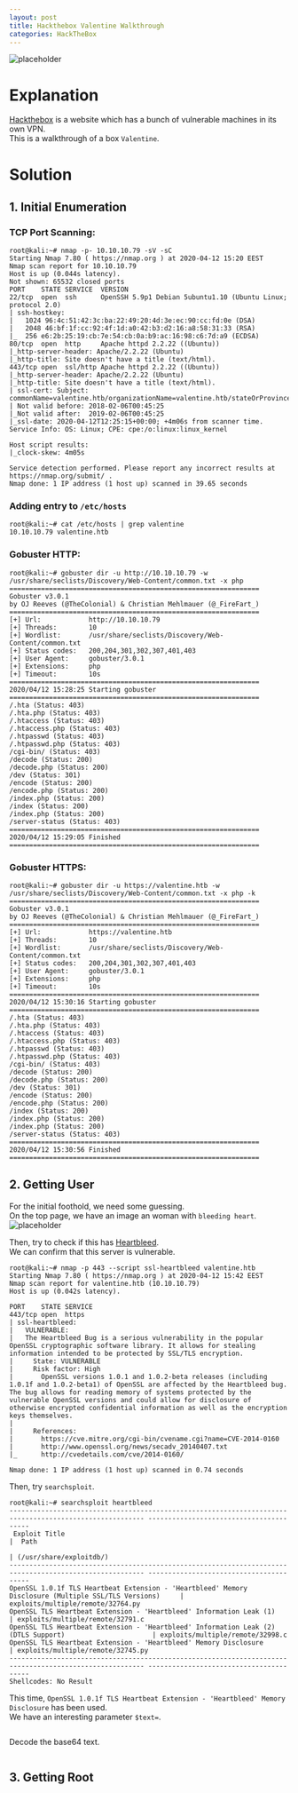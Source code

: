 ```yaml
---
layout: post
title: Hackthebox Valentine Walkthrough
categories: HackTheBox
---
```


![placeholder](https://media.githubusercontent.com/media/inar1/inar1.github.io/master/public/images/2020-04-15/valentine.png)

# Explanation
<a href="https://www.hackthebox.eu">Hackthebox</a> is a website which has a bunch of vulnerable machines in its own VPN.<br>
This is a walkthrough of a box `Valentine`.

# Solution
## 1. Initial Enumeration
### TCP Port Scanning:
```shell
root@kali:~# nmap -p- 10.10.10.79 -sV -sC
Starting Nmap 7.80 ( https://nmap.org ) at 2020-04-12 15:20 EEST
Nmap scan report for 10.10.10.79
Host is up (0.044s latency).
Not shown: 65532 closed ports
PORT    STATE SERVICE  VERSION
22/tcp  open  ssh      OpenSSH 5.9p1 Debian 5ubuntu1.10 (Ubuntu Linux; protocol 2.0)
| ssh-hostkey:
|   1024 96:4c:51:42:3c:ba:22:49:20:4d:3e:ec:90:cc:fd:0e (DSA)
|   2048 46:bf:1f:cc:92:4f:1d:a0:42:b3:d2:16:a8:58:31:33 (RSA)
|_  256 e6:2b:25:19:cb:7e:54:cb:0a:b9:ac:16:98:c6:7d:a9 (ECDSA)
80/tcp  open  http     Apache httpd 2.2.22 ((Ubuntu))
|_http-server-header: Apache/2.2.22 (Ubuntu)
|_http-title: Site doesn't have a title (text/html).
443/tcp open  ssl/http Apache httpd 2.2.22 ((Ubuntu))
|_http-server-header: Apache/2.2.22 (Ubuntu)
|_http-title: Site doesn't have a title (text/html).
| ssl-cert: Subject: commonName=valentine.htb/organizationName=valentine.htb/stateOrProvinceName=FL/countryName=US
| Not valid before: 2018-02-06T00:45:25
|_Not valid after:  2019-02-06T00:45:25
|_ssl-date: 2020-04-12T12:25:15+00:00; +4m06s from scanner time.
Service Info: OS: Linux; CPE: cpe:/o:linux:linux_kernel

Host script results:
|_clock-skew: 4m05s

Service detection performed. Please report any incorrect results at https://nmap.org/submit/ .
Nmap done: 1 IP address (1 host up) scanned in 39.65 seconds
```

### Adding entry to `/etc/hosts`
```shell
root@kali:~# cat /etc/hosts | grep valentine
10.10.10.79 valentine.htb
```

### Gobuster HTTP:
```shell
root@kali:~# gobuster dir -u http://10.10.10.79 -w /usr/share/seclists/Discovery/Web-Content/common.txt -x php
===============================================================
Gobuster v3.0.1
by OJ Reeves (@TheColonial) & Christian Mehlmauer (@_FireFart_)
===============================================================
[+] Url:            http://10.10.10.79
[+] Threads:        10
[+] Wordlist:       /usr/share/seclists/Discovery/Web-Content/common.txt
[+] Status codes:   200,204,301,302,307,401,403
[+] User Agent:     gobuster/3.0.1
[+] Extensions:     php
[+] Timeout:        10s
===============================================================
2020/04/12 15:28:25 Starting gobuster
===============================================================
/.hta (Status: 403)
/.hta.php (Status: 403)
/.htaccess (Status: 403)
/.htaccess.php (Status: 403)
/.htpasswd (Status: 403)
/.htpasswd.php (Status: 403)
/cgi-bin/ (Status: 403)
/decode (Status: 200)
/decode.php (Status: 200)
/dev (Status: 301)
/encode (Status: 200)
/encode.php (Status: 200)
/index.php (Status: 200)
/index (Status: 200)
/index.php (Status: 200)
/server-status (Status: 403)
===============================================================
2020/04/12 15:29:05 Finished
===============================================================
```

### Gobuster HTTPS:
```shell
root@kali:~# gobuster dir -u https://valentine.htb -w /usr/share/seclists/Discovery/Web-Content/common.txt -x php -k
===============================================================
Gobuster v3.0.1
by OJ Reeves (@TheColonial) & Christian Mehlmauer (@_FireFart_)
===============================================================
[+] Url:            https://valentine.htb
[+] Threads:        10
[+] Wordlist:       /usr/share/seclists/Discovery/Web-Content/common.txt
[+] Status codes:   200,204,301,302,307,401,403
[+] User Agent:     gobuster/3.0.1
[+] Extensions:     php
[+] Timeout:        10s
===============================================================
2020/04/12 15:30:16 Starting gobuster
===============================================================
/.hta (Status: 403)
/.hta.php (Status: 403)
/.htaccess (Status: 403)
/.htaccess.php (Status: 403)
/.htpasswd (Status: 403)
/.htpasswd.php (Status: 403)
/cgi-bin/ (Status: 403)
/decode (Status: 200)
/decode.php (Status: 200)
/dev (Status: 301)
/encode (Status: 200)
/encode.php (Status: 200)
/index (Status: 200)
/index.php (Status: 200)
/index.php (Status: 200)
/server-status (Status: 403)
===============================================================
2020/04/12 15:30:56 Finished
===============================================================
```

## 2. Getting User
For the initial foothold, we need some guessing.<br>
On the top page, we have an image an woman with `bleeding heart`.
![placeholder](https://media.githubusercontent.com/media/inar1/inar1.github.io/master/public/images/2020-04-15/omg.png)

Then, try to check if this has <a href="https://heartbleed.com/">Heartbleed</a>.<br>
We can confirm that this server is vulnerable.
```shell
root@kali:~# nmap -p 443 --script ssl-heartbleed valentine.htb
Starting Nmap 7.80 ( https://nmap.org ) at 2020-04-12 15:42 EEST
Nmap scan report for valentine.htb (10.10.10.79)
Host is up (0.042s latency).

PORT    STATE SERVICE
443/tcp open  https
| ssl-heartbleed: 
|   VULNERABLE:
|   The Heartbleed Bug is a serious vulnerability in the popular OpenSSL cryptographic software library. It allows for stealing information intended to be protected by SSL/TLS encryption.
|     State: VULNERABLE
|     Risk factor: High
|       OpenSSL versions 1.0.1 and 1.0.2-beta releases (including 1.0.1f and 1.0.2-beta1) of OpenSSL are affected by the Heartbleed bug. The bug allows for reading memory of systems protected by the vulnerable OpenSSL versions and could allow for disclosure of otherwise encrypted confidential information as well as the encryption keys themselves.
|           
|     References:
|       https://cve.mitre.org/cgi-bin/cvename.cgi?name=CVE-2014-0160
|       http://www.openssl.org/news/secadv_20140407.txt 
|_      http://cvedetails.com/cve/2014-0160/

Nmap done: 1 IP address (1 host up) scanned in 0.74 seconds
```

Then, try `searchsploit`.
```shell
root@kali:~# searchsploit heartbleed
-------------------------------------------------------------------------------------------------------- ----------------------------------------
 Exploit Title                                                                                          |  Path
                                                                                                        | (/usr/share/exploitdb/)
-------------------------------------------------------------------------------------------------------- ----------------------------------------
OpenSSL 1.0.1f TLS Heartbeat Extension - 'Heartbleed' Memory Disclosure (Multiple SSL/TLS Versions)     | exploits/multiple/remote/32764.py
OpenSSL TLS Heartbeat Extension - 'Heartbleed' Information Leak (1)                                     | exploits/multiple/remote/32791.c
OpenSSL TLS Heartbeat Extension - 'Heartbleed' Information Leak (2) (DTLS Support)                      | exploits/multiple/remote/32998.c
OpenSSL TLS Heartbeat Extension - 'Heartbleed' Memory Disclosure                                        | exploits/multiple/remote/32745.py
-------------------------------------------------------------------------------------------------------- ----------------------------------------
Shellcodes: No Result
```

This time, `OpenSSL 1.0.1f TLS Heartbeat Extension - 'Heartbleed' Memory Disclosure` has been used.<br>
We have an interesting parameter `$text=`.
```shell

```

Decode the base64 text.
```shell

```


## 3. Getting Root

